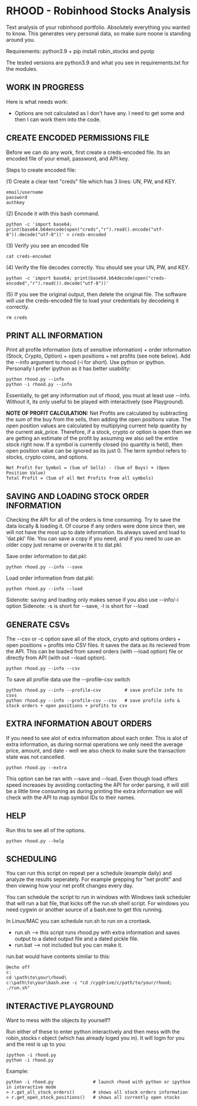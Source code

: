 # RHOOD - Robinhood Stocks Analysis

Text analysis of your robinhood portfolio. Absolutely everything you wanted to know. This generates very personal data, so make sure noone is standing around you.

Requirements: python3.9 + pip install robin_stocks and pyotp

The tested versions are python3.9 and what you see in requirements.txt for the modules.

## WORK IN PROGRESS

Here is what needs work:

- Options are not calculated as I don't have any. I need to get some and then I can work them into the code.

## CREATE ENCODED PERMISSIONS FILE

Before we can do any work, first create a creds-encoded file. Its an encoded file of your email, password, and API key.

Steps to create encoded file:

(1) Create a clear text "creds" file which has 3 lines: UN, PW, and KEY.

    email/username
    password
    authkey

(2) Encode it with this bash command.

    python -c 'import base64; print(base64.b64encode(open("creds","r").read().encode("utf-8")).decode("utf-8"))' > creds-encoded

(3) Verify you see an encoded file

    cat creds-encoded

(4) Verify the file decodes correctly. You should see your UN, PW, and KEY.

    python -c 'import base64; print(base64.b64decode(open("creds-encoded","r").read()).decode("utf-8"))'

(5) If you see the original output, then delete the original file. The software will use the creds-encoded file to load your credentials by decodeing it correctly.

    rm creds

## PRINT ALL INFORMATION

Print all profile information (lots of sensitive information) + order information (Stock, Crypto, Option) + open positions + net profits (see note below). Add the --info argument to rhood (-i for short). Use python or ipython. Personally I prefer ipython as it has better usability:

    python rhood.py --info
    python -i rhood.py --info

Essentially, to get any information out of rhood, you must at least use --info. Without it, its only useful to be played with interactively (see Playground).

**NOTE OF PROFIT CALCULATION:** Net Profits are calculated by subtracting the sum of the buy from the sells, then adding the open positions value. The open position values are calculated by multiplying current help quantity by the current ask_price. Therefore, if a stock, crypto or option is open then we are getting an estimate of the profit by assuming we also sell the entire stock right now. If a symbol is currently closed (no quantity is held), then open position value can be ignored as its just 0. The term symbol refers to stocks, crypto coins, and options.

    Net Profit For Symbol = (Sum of Sells) - (Sum of Buys) + (Open Position Value)
    Total Profit = (Sum of all Net Profits from all symbols)

## SAVING AND LOADING STOCK ORDER INFORMATION

Checking the API for all of the orders is time consuming. Try to save the data locally & loading it. Of course if any orders were done since then, we will not have the most up to date information. Its always saved and load to 'dat.pkl' file. You can save a copy if you need, and if you need to use an older copy just rename or overwrite it to dat.pkl.

Save order information to dat.pkl:

    python rhood.py --info --save

Load order information from dat.pkl:

    python rhood.py --info --load

Sidenote: saving and loading only makes sense if you also use --info/-i option 
Sidenote: -s is short for --save, -l is short for --load

## GENERATE CSVs

The --csv or -c option save all of the stock, crypto and options orders + open positions + profits into CSV files. It saves the data as its recieved from the API. This can be loaded from saved orders (with --load option) file or directly from API (with out --load option).

    python rhood.py --info --csv

To save all profile data use the --profile-csv switch

    python rhood.py --info --profile-csv         # save profile info to csvs
    python rhood.py --info --profile-csv --csv   # save profile info & stock orders + open positions + profits to csv 

## EXTRA INFORMATION ABOUT ORDERS

If you need to see alot of extra information about each order. This is alot of extra information, as during normal operations we only need the average price, amount, and date - well we also check to make sure the transaction state was not cancelled.

    python rhood.py --extra

This option can be ran with --save and --load. Even though load offers speed increases by avoiding contacting the API for order parsing, it will still be a little time consuming as during printing the extra information we will check with the API to map symbol IDs to their names.

## HELP

Run this to see all of the options.

    python rhood.py --help

## SCHEDULING

You can run this script on repeat per a schedule (example daily) and analyze the results seperately. For example grepping for "net profit" and then viewing how your net profit changes every day.

You can schedule the script to run in windows with Windows task scheduler that will run a bat file, that kicks off the run.sh shell script. For windows you need cygwin or another source of a bash.exe to get this running.

In Linux/MAC you can schedule run.sh to run on a crontask.

* run.sh --> this script runs rhood.py with extra information and saves output to a dated output file and a dated pickle file.
* run.bat --> not included but you can make it.

run.bat would have contents similar to this:

    @echo off
    c:
    cd \path\to\your\rhood\
    c:\path\to\your\bash.exe -c "cd /cygdrive/c/path/to/your/rhood; ./run.sh"

## INTERACTIVE PLAYGROUND

Want to mess with the objects by yourself?

Run either of these to enter python interactively and then mess with the robin_stocks r object (which has already loged you in). It will login for you and the rest is up to you:

    ipython -i rhood.py
    python -i rhood.py

Example:

    python -i rhood.py               # launch rhood with python or ipython in interactive mode
    > r.get_all_stock_orders()       # shows all stock orders information
    > r.get_open_stock_positions()   # shows all currently open stocks